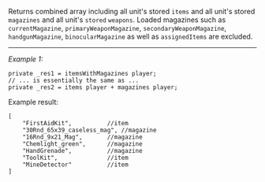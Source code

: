 Returns combined array including all unit's stored `items` and all unit's stored `magazines` and all unit's `stored` `weapons`. Loaded magazines such as `currentMagazine`, `primaryWeaponMagazine`, `secondaryWeaponMagazine`, `handgunMagazine`, `binocularMagazine` as well as `assignedItems` are excluded.


---
*Example 1:*
```sqf
private _res1 = itemsWithMagazines player;
// ... is essentially the same as ...
private _res2 = items player + magazines player;
```
Example result:

```sqf
[
	"FirstAidKit",			//item
	"30Rnd_65x39_caseless_mag",	//magazine
	"16Rnd_9x21_Mag",		//magazine
	"Chemlight_green",		//magazine
	"HandGrenade",			//magazine
	"ToolKit",				//item
	"MineDetector"			//item
]
```